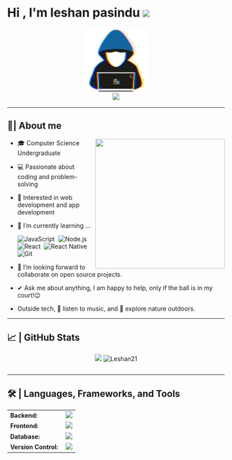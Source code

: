 <h1>Hi , I'm leshan pasindu <img src="https://media.giphy.com/media/hvRJCLFzcasrR4ia7z/giphy.gif" width="35"></h1>

<p align="center">
  <img align="center" alt="Coding" width="150" src="https://github.com/0xAbdulKhalid/0xAbdulKhalid/raw/main/assets/mdImages/about_me.gif"><br> 
  <a href="https://github.com/DenverCoder1/readme-typing-svg"><img src="https://readme-typing-svg.herokuapp.com?lines=Computer+Science+Student;Full+Stack+Web+Developer;Always%20learning%20new%20things&center=true&width=500&height=50"></a>
</p><hr>
<h2>🤵| About me</h2>
  <img align = "right" width = "300px" height = "300px" src="https://media.giphy.com/media/WFZvB7VIXBgiz3oDXE/giphy.gif">  
  
 
 
- 🎓 Computer Science Undergraduate
- 💻 Passionate about coding and problem-solving
- 🌟 Interested in web development and app development
- 🌱 I’m currently learning ...

     ![JavaScript](https://img.shields.io/badge/-JavaScript-0D1117?style=flat&logo=javascript)&nbsp;
     ![Node.js](https://img.shields.io/badge/-Node.js-0D1117?style=flat&logo=node.js)&nbsp;
     ![React](https://img.shields.io/badge/-React-0D1117?style=flat&logo=react)&nbsp;
     ![React Native](https://img.shields.io/badge/-React%20Native-0D1117?style=flat&logo=react)&nbsp;
     ![Git](https://img.shields.io/badge/-Git-0D1117?style=flat&logo=git)&nbsp;
     
- 👯 I’m looking forward to collaborate on open source projects.
- ✔ Ask me about anything, I am happy to help, only if the ball is in my court!😉<br>
- Outside tech, 🎵 listen to music, and 🌴 explore nature outdoors.

 
<hr>
<table><tr align = "center" border-style = "none">
  
  <h2>📈 | GitHub Stats</h2>
  
  <div align="center">


  <img src="https://github-readme-stats-eight-theta.vercel.app/api?username=Leshan21&include_all_commits=true&count_private=true&show_icons=true&line_height=20&title_color=7A7ADB&icon_color=2234AE&text_color=D3D3D3&bg_color=0,000000,130F40" width="450"/>
  <img src="https://github-readme-stats.vercel.app/api/top-langs?username=Leshan21&show_icons=true&locale=en&layout=compact&line_height=20&title_color=7A7ADB&icon_color=2234AE&text_color=D3D3D3&bg_color=0,000000,130F40" width="375"  alt="Leshan21"/>

</a>
</div>
  
</table>
<hr>


<h2>🛠️ | Languages, Frameworks, and Tools </h2>
<table>
    <tr>
        <td style="font-weight: bold; padding-right: 10px; vertical-align: center; border: none;">Backend:</td>
        <td><img height="40" src="https://skillicons.dev/icons?i=nodejs,express,java,php"/></td>
    </tr>
    <tr>
        <td style="font-weight: bold; padding-right: 10px; vertical-align: center;">Frontend:</td>
        <td><img height="40" src="https://skillicons.dev/icons?i=react,nextjs,bootstrap,html,css,js"/></td>
    </tr>
    <tr>
        <td style="font-weight: bold; padding-right: 10px; vertical-align: center; border: none;">Database:</td>
        <td><img height="40" src="https://skillicons.dev/icons?i=mysql,firebase,mongodb"/></td>
    </tr>
    <tr>
        <td style="font-weight: bold; padding-right: 10px; vertical-align: center; border: none;">Version Control:</td>
        <td><img height="40" src="https://skillicons.dev/icons?i=github,gitlab"/></td>
    </tr>
</table>




